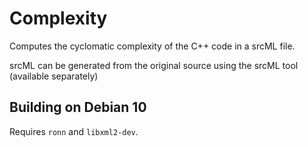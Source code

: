 # Complexity

Computes the cyclomatic complexity of the C++ code in a srcML file.

srcML can be generated from the original source using the srcML tool (available separately)

## Building on Debian 10

Requires `ronn` and `libxml2-dev`.
